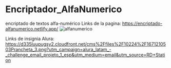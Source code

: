 # Encriptador_AlfaNumerico
encriptado de textos alfa-numérico 
Links de la pagina:
https://encriptado-alfanumerico.netlify.app/
![alfanumerico](https://github.com/xisraeluni/Encriptador_AlfaNumerico/assets/115751683/2226bc78-e1d9-4f2e-af48-7440996c987d)


Links de insignia Alura:
https://d335luupugsy2.cloudfront.net/cms%2Ffiles%2F10224%2F1671210503Prancheta_3.png?utm_campaign=alura_latam_-_challenge_email_projeto_1_esp&utm_medium=email&utm_source=RD+Station
